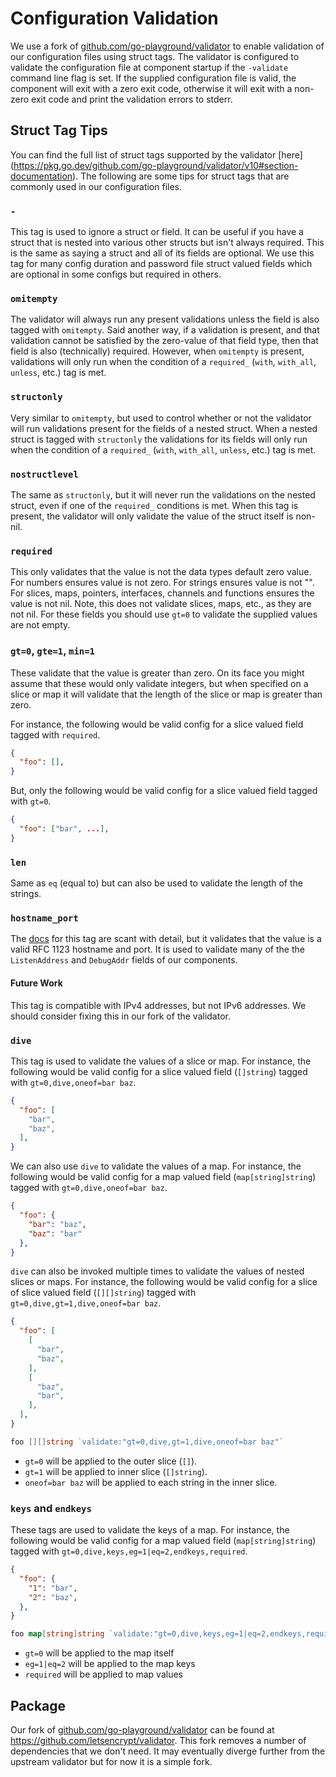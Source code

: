 # Configuration Validation

We use a fork of
[github.com/go-playground/validator](https://github.com/go-playground/validator)
to enable validation of our configuration files using struct tags. The validator
is configured to validate the configuration file at component startup if the
`-validate` command line flag is set. If the supplied configuration file is
valid, the component will exit with a zero exit code, otherwise it will exit
with a non-zero exit code and print the validation errors to stderr.

## Struct Tag Tips

You can find the full list of struct tags supported by the validator [here]
(https://pkg.go.dev/github.com/go-playground/validator/v10#section-documentation).
The following are some tips for struct tags that are commonly used in our
configuration files.

### `-`
This tag is used to ignore a struct or field. It can be useful if you have a
struct that is nested into various other structs but isn't always required. This
is the same as saying a struct and all of its fields are optional. We use this
tag for many config duration and password file struct valued fields which are
optional in some configs but required in others.

### `omitempty`

The validator will always run any present validations unless the field is also
tagged with `omitempty`. Said another way, if a validation is present, and that
validation cannot be satisfied by the zero-value of that field type, then that
field is also (technically) required. However, when `omitempty` is present,
validations will only run when the condition of a `required_` (`with`,
`with_all`, `unless`, etc.) tag is met.

### `structonly`

Very similar to `omitempty`, but used to control whether or not the validator
will run validations present for the fields of a nested struct. When a nested
struct is tagged with `structonly` the validations for its fields will only run
when the condition of a `required_` (`with`, `with_all`, `unless`, etc.) tag is
met.

### `nostructlevel`

The same as `structonly`, but it will never run the validations on the nested
struct, even if one of the `required_` conditions is met. When this tag is
present, the validator will only validate the value of the struct itself is
non-nil.

### `required`

This only validates that the value is not the data types default zero value. For
numbers ensures value is not zero. For strings ensures value is not "". For
slices, maps, pointers, interfaces, channels and functions ensures the value is
not nil. Note, this does not validate slices, maps, etc., as they are not nil.
For these fields you should use `gt=0` to validate the supplied values are not
empty.

### `gt=0`, `gte=1`, `min=1`

These validate that the value is greater than zero. On its face you might assume
that these would only validate integers, but when specified on a slice or map it
will validate that the length of the slice or map is greater than zero.

For instance, the following would be valid config for a slice valued field
tagged with `required`.
```json
{
  "foo": [],
}
```

But, only the following would be valid config for a slice valued field tagged
with `gt=0`.
```json
{
  "foo": ["bar", ...],
}
```

### `len`

Same as `eq` (equal to) but can also be used to validate the length of the
strings.

### `hostname_port`

The
[docs](https://pkg.go.dev/github.com/go-playground/validator/v10#hdr-HostPort)
for this tag are scant with detail, but it validates that the value is a valid
RFC 1123 hostname and port. It is used to validate many of the the
`ListenAddress` and `DebugAddr` fields of our components.

#### Future Work

This tag is compatible with IPv4 addresses, but not IPv6 addresses. We should
consider fixing this in our fork of the validator.

### `dive`
This tag is used to validate the values of a slice or map. For instance, the
following would be valid config for a slice valued field (`[]string`) tagged
with `gt=0,dive,oneof=bar baz`.
```json
{
  "foo": [
    "bar",
    "baz",
  ],
}
```

We can also use `dive` to validate the values of a map. For instance, the
following would be valid config for a map valued field (`map[string]string`)
tagged with `gt=0,dive,oneof=bar baz`.
```json
{
  "foo": {
    "bar": "baz",
    "baz": "bar"
  },
}
```

`dive` can also be invoked multiple times to validate the values of nested
slices or maps. For instance, the following would be valid config for a slice of
slice valued field (`[][]string`) tagged with `gt=0,dive,gt=1,dive,oneof=bar
baz`.

```json
{
  "foo": [
    [
      "bar",
      "baz",
    ],
    [
      "baz",
      "bar",
    ],
  ],
}
```

```go
foo [][]string `validate:"gt=0,dive,gt=1,dive,oneof=bar baz"`
```

- `gt=0` will be applied to the outer slice (`[]`).
- `gt=1` will be applied to inner slice (`[]string`).
- `oneof=bar baz` will be applied to each string in the inner slice.

### `keys` and `endkeys`
These tags are used to validate the keys of a map. For instance, the following
would be valid config for a map valued field (`map[string]string`) tagged with
`gt=0,dive,keys,eg=1|eq=2,endkeys,required`.

```json
{
  "foo": {
    "1": "bar",
    "2": "baz",
  },
}
```

```go
foo map[string]string `validate:"gt=0,dive,keys,eg=1|eq=2,endkeys,required"`
```

- `gt=0` will be applied to the map itself
- `eg=1|eq=2` will be applied to the map keys
- `required` will be applied to map values


## Package

Our fork of
[github.com/go-playground/validator](https://github.com/go-playground/validator)
can be found at https://github.com/letsencrypt/validator. This fork removes a
number of dependencies that we don't need. It may eventually diverge further
from the upstream validator but for now it is a simple fork.
